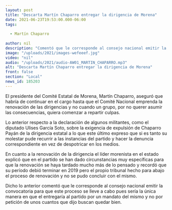 ```yaml
---
layout: post
title: "Descarta Martín Chaparro entregar la dirigencia de Morena"
date: 2021-06-23T19:53:00.000-06:00
tags:
  
  - Martín Chaparro
  
author: nil
description: "Comentó que le corresponde al consejo nacional emitir la convocatoria para que este proceso se lleve a cabo"
image: "/uploads/2021/images-wefeeef.jpg"
video: "nil"
audio: "/uploads/2021/audio-AW01_MARTIN_CHAPARRO.mp3"
alt: "Descarta Martín Chaparro entregar la dirigencia de Morena"
front: false
section: "Local"
news_id: 185203
---
```


El presidente del Comité Estatal de Morena, Martín Chaparro, aseguró que habría de continuar en el cargo hasta que el Comité Nacional emprenda la renovación de las dirigencias y no cuando un grupo, por no querer asumir las consecuencias, quiera comenzar a repartir culpas.

Lo anterior respecto a la declaración de algunos militantes, como el diputado Ulises García Soto,  sobre la exigencia de expulsión de Chaparro Payán de la dirigencia estatal a lo que este último expreso que si es tanto su molestar pude recurrir a las instancias del partido y hacer la denuncia correspondiente en vez de despotricar en los medios. 

En cuanto a la renovación de la dirigencia el líder morenista en el estado explicó que en el partido se han dado circunstancias muy específicas para que la renovación se haya tardado mucho más de lo pensado y recordó que su período debió terminar en 2019 pero el propio tribunal hecho para abajo el proceso de renovación y no se pudo concluir con el mismo.

Dicho lo anterior comentó que le corresponde al consejo nacional emitir la convocatoria para que este proceso se lleve a cabo pues sería la única manera en que el entregaría al partido por un mandato del mismo y no por petición de unos cuantos que dijo buscan quedar bien.
